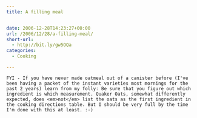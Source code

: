 ```yaml
---
title: A filling meal


date: 2006-12-28T14:23:27+00:00
url: /2006/12/28/a-filling-meal/
short-url:
  - http://bit.ly/gw5OQa
categories:
  - Cooking

---
```

<div class='microid-mailto+http:sha1:5d6cb039e8f3493f4d3c102f3d958f047a9db940'>
  
    FYI - If you have never made oatmeal out of a canister before (I've been having a packet of the instant varieties most mornings for the past 2 years) learn from my folly: Be sure that you figure out which ingredient is which measurement. Quaker Oats, somewhat differently expected, does <em>not</em> list the oats as the first ingredient in the cooking directions table. But I should be very full by the time I'm done with this at least. :-)
  
